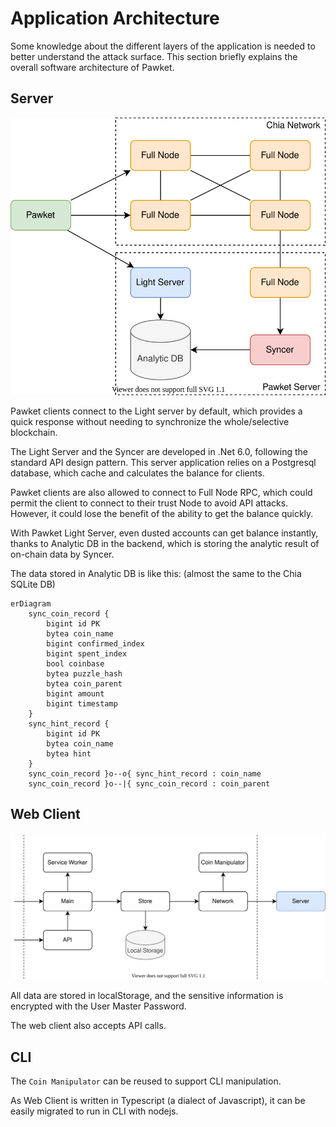 # Application Architecture

Some knowledge about the different layers of the application is needed to better understand the attack surface. This section briefly explains the overall software architecture of Pawket.

## Server

![](server_arch.drawio.svg)

Pawket clients connect to the Light server by default, which provides a quick response without needing to synchronize the whole/selective blockchain.

The Light Server and the Syncer are developed in .Net 6.0, following the standard API design pattern. This server application relies on a Postgresql database, which cache and calculates the balance for clients.

Pawket clients are also allowed to connect to Full Node RPC, which could permit the client to connect to their trust Node to avoid API attacks. However, it could lose the benefit of the ability to get the balance quickly. 

With Pawket Light Server, even dusted accounts can get balance instantly, thanks to Analytic DB in the backend, which is storing the analytic result of on-chain data by Syncer.

The data stored in Analytic DB is like this:
(almost the same to the Chia SQLite DB)

```mermaid
erDiagram
    sync_coin_record {
        bigint id PK
        bytea coin_name
        bigint confirmed_index
        bigint spent_index
        bool coinbase
        bytea puzzle_hash
        bytea coin_parent
        bigint amount
        bigint timestamp
    }
    sync_hint_record {
        bigint id PK
        bytea coin_name
        bytea hint
    }
    sync_coin_record }o--o{ sync_hint_record : coin_name
    sync_coin_record }o--|{ sync_coin_record : coin_parent
```


## Web Client

![](client_arch.drawio.svg)

All data are stored in localStorage, and the sensitive information is encrypted with the User Master Password.

The web client also accepts API calls.

## CLI

The `Coin Manipulator` can be reused to support CLI manipulation.

As Web Client is written in Typescript (a dialect of Javascript), it can be easily migrated to run in CLI with nodejs.


